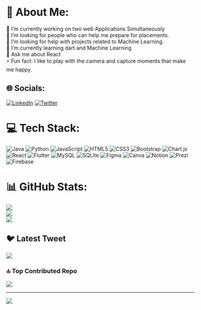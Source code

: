 # 💫 About Me:
🔭 I’m currently working on two web Applications Simultaneously <br>👯 I’m looking for people who can help me prepare for placements.<br>🤝 I’m looking for help with projects related to Machine Learning.<br>🌱 I’m currently learning dart and Machine Learning<br>💬 Ask me about React <br>⚡ Fun fact: I like to play with the camera and capture moments that make me happy.


## 🌐 Socials:
[![LinkedIn](https://img.shields.io/badge/LinkedIn-%230077B5.svg?logo=linkedin&logoColor=white)](https://linkedin.com/in/fiza-siddiqui-445260209) [![Twitter](https://img.shields.io/badge/Twitter-%231DA1F2.svg?logo=Twitter&logoColor=white)](https://twitter.com/Fiza0307) 

# 💻 Tech Stack:
![Java](https://img.shields.io/badge/java-%23ED8B00.svg?style=plastic&logo=java&logoColor=white) ![Python](https://img.shields.io/badge/python-3670A0?style=plastic&logo=python&logoColor=ffdd54) ![JavaScript](https://img.shields.io/badge/javascript-%23323330.svg?style=plastic&logo=javascript&logoColor=%23F7DF1E) ![HTML5](https://img.shields.io/badge/html5-%23E34F26.svg?style=plastic&logo=html5&logoColor=white) ![CSS3](https://img.shields.io/badge/css3-%231572B6.svg?style=plastic&logo=css3&logoColor=white) ![Bootstrap](https://img.shields.io/badge/bootstrap-%23563D7C.svg?style=plastic&logo=bootstrap&logoColor=white) ![Chart.js](https://img.shields.io/badge/chart.js-F5788D.svg?style=plastic&logo=chart.js&logoColor=white) ![React](https://img.shields.io/badge/react-%2320232a.svg?style=plastic&logo=react&logoColor=%2361DAFB) ![Flutter](https://img.shields.io/badge/Flutter-%2302569B.svg?style=plastic&logo=Flutter&logoColor=white) ![MySQL](https://img.shields.io/badge/mysql-%2300f.svg?style=plastic&logo=mysql&logoColor=white) ![SQLite](https://img.shields.io/badge/sqlite-%2307405e.svg?style=plastic&logo=sqlite&logoColor=white) 	![Figma](https://img.shields.io/badge/figma-%23F24E1E.svg?style=plastic&logo=figma&logoColor=white) ![Canva](https://img.shields.io/badge/Canva-%2300C4CC.svg?style=plastic&logo=Canva&logoColor=white) ![Notion](https://img.shields.io/badge/Notion-%23000000.svg?style=plastic&logo=notion&logoColor=white) ![Prezi](https://img.shields.io/badge/Prezi-%23000000.svg?style=plastic&logo=Prezi&logoColor=white) ![Firebase](https://img.shields.io/badge/firebase-%23039BE5.svg?style=plastic&logo=firebase)
# 📊 GitHub Stats:
![](https://github-readme-stats.vercel.app/api?username=fiza1122&theme=react&hide_border=false&include_all_commits=true&count_private=true)<br/>
![](https://github-readme-streak-stats.herokuapp.com/?user=fiza1122&theme=react&hide_border=false)<br/>
![](https://github-readme-stats.vercel.app/api/top-langs/?username=fiza1122&theme=react&hide_border=false&include_all_commits=true&count_private=true&layout=compact)

## 🐦 Latest Tweet
[![](https://gtce.itsvg.in/api?username=Fiza0307)](https://github.com/VishwaGauravIn/github-twitter-card-embed)

### 🔝 Top Contributed Repo
![](https://github-contributor-stats.vercel.app/api?username=fiza1122&limit=5&theme=dark&combine_all_yearly_contributions=true)

---
[![](https://visitcount.itsvg.in/api?id=fiza1122&icon=0&color=0)](https://visitcount.itsvg.in)

<!-- Proudly created with GPRM ( https://gprm.itsvg.in ) -->
